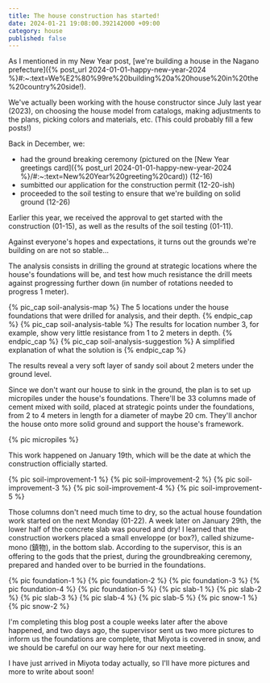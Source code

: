 ```yaml
---
title: The house construction has started!
date: 2024-01-21 19:08:00.392142000 +09:00
category: house
published: false
---
```


As I mentioned in my New Year post, [we're building a house in the Nagano prefecture]({% post_url 2024-01-01-happy-new-year-2024 %}#:~:text=We%E2%80%99re%20building%20a%20house%20in%20the%20country%20side!).

We've actually been working with the house constructor since July last year (2023), on choosing the house model from catalogs, making adjustments to the plans, picking colors and materials, etc. (This could probably fill a few posts!)

Back in December, we:
- had the ground breaking ceremony (pictured on the [New Year greetings card]({% post_url 2024-01-01-happy-new-year-2024 %}/#:~:text=New%20Year%20greeting%20card)) (12-16)
- sumbitted our application for the construction permit (12-20-ish)
- proceeded to the soil testing to ensure that we're building on solid ground (12-26)

Earlier this year, we received the approval to get started with the construction (01-15), as well as the results of the soil testing (01-11).

Against everyone's hopes and expectations, it turns out the grounds we're building on are not so stable...

The analysis consists in drilling the ground at strategic locations where the house's foundations will be, and test how much resistance the drill meets against progressing further down (in number of rotations needed to progress 1 meter).

<div class="flex-centered">
  {% pic_cap soil-analysis-map %}
    The 5 locations under the house foundations that were drilled for analysis, and their depth.
  {% endpic_cap %}
  {% pic_cap soil-analysis-table %}
    The results for location number 3, for example, show very little resistance from 1 to 2 meters in depth.
  {% endpic_cap %}
  {% pic_cap soil-analysis-suggestion %}
    A simplified explanation of what the solution is
  {% endpic_cap %}
</div>

The results reveal a very soft layer of sandy soil about 2 meters under the ground level.

Since we don't want our house to sink in the ground, the plan is to set up micropiles under the house's foundations. There'll be 33 columns made of cement mixed with soild, placed at strategic points under the foundations, from 2 to 4 meters in length for a diameter of maybe 20 cm.
They'll anchor the house onto more solid ground and support the house's framework.

<div class="flex-centered">
  {% pic micropiles %}
</div>

This work happened on January 19th, which will be the date at which the construction officially started.

<div class="flex-centered">
  {% pic soil-improvement-1 %}
  {% pic soil-improvement-2 %}
  {% pic soil-improvement-3 %}
  {% pic soil-improvement-4 %}
  {% pic soil-improvement-5 %}
</div>

Those columns don't need much time to dry, so the actual house foundation work started on the next Monday (01-22).
A week later on January 29th, the lower half of the concrete slab was poured and dry!
I learned that the construction workers placed a small enveloppe (or box?), called shizume-mono (鎮物), in the bottom slab.
According to the supervisor, this is an offering to the gods that the priest, during the groundbreaking ceremony, prepared and handed over to be burried in the foundations.

<div class="flex-centered">
  {% pic foundation-1 %}
  {% pic foundation-2 %}
  {% pic foundation-3 %}
  {% pic foundation-4 %}
  {% pic foundation-5 %}
  {% pic slab-1 %}
  {% pic slab-2 %}
  {% pic slab-3 %}
  {% pic slab-4 %}
  {% pic slab-5 %}
  {% pic snow-1 %}
  {% pic snow-2 %}
</div>

I'm completing this blog post a couple weeks later after the above happened, and two days ago, the supervisor sent us two more pictures to inform us the foundations are complete, that Miyota is covered in snow, and we should be careful on our way here for our next meeting.

I have just arrived in Miyota today actually, so I'll have more pictures and more to write about soon!
